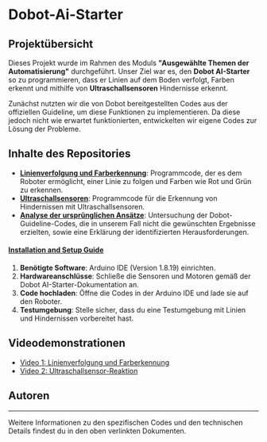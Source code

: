 # Dobot-Ai-Starter

## Projektübersicht

Dieses Projekt wurde im Rahmen des Moduls **"Ausgewählte Themen der Automatisierung"** durchgeführt. Unser Ziel war es, den **Dobot AI-Starter** so zu programmieren, dass er Linien auf dem Boden verfolgt, Farben erkennt und mithilfe von **Ultraschallsensoren** Hindernisse erkennt.

Zunächst nutzten wir die von Dobot bereitgestellten Codes aus der offiziellen Guideline, um diese Funktionen zu implementieren. Da diese jedoch nicht wie erwartet funktionierten, entwickelten wir eigene Codes zur Lösung der Probleme.

## Inhalte des Repositories

- **[Linienverfolgung und Farberkennung](LineTracking_ColorDetection)**: Programmcode, der es dem Roboter ermöglicht, einer Linie zu folgen und Farben wie Rot und Grün zu erkennen.
- **[Ultraschallsensoren](UltrasonicSensors)**: Programmcode für die Erkennung von Hindernissen mit Ultraschallsensoren.
- **[Analyse der ursprünglichen Ansätze](NonWorking_Codes/Dokumentation.md)**: Untersuchung der Dobot-Guideline-Codes, die in unserem Fall nicht die gewünschten Ergebnisse erzielten, sowie eine Erklärung der identifizierten Herausforderungen.

#### [Installation and Setup Guide](Installation_and_Setup/setup_guide.md)

1. **Benötigte Software**: Arduino IDE (Version 1.8.19) einrichten.
2. **Hardwareanschlüsse**: Schließe die Sensoren und Motoren gemäß der Dobot AI-Starter-Dokumentation an.
3. **Code hochladen**: Öffne die Codes in der Arduino IDE und lade sie auf den Roboter.
4. **Testumgebung**: Stelle sicher, dass du eine Testumgebung mit Linien und Hindernissen vorbereitet hast.

## Videodemonstrationen

- [Video 1: Linienverfolgung und Farberkennung](#)
- [Video 2: Ultraschallsensor-Reaktion](#)

## Autoren



---

Weitere Informationen zu den spezifischen Codes und den technischen Details findest du in den oben verlinkten Dokumenten.
